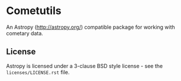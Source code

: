Cometutils
==========

An Astropy (http://astropy.org/) compatible package for working with cometary data.


License
-------
Astropy is licensed under a 3-clause BSD style license - see the
``licenses/LICENSE.rst`` file.

